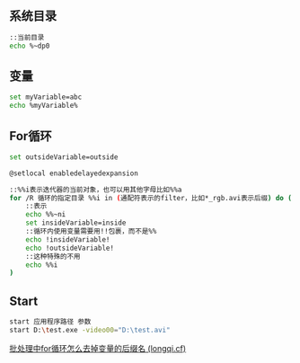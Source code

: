 ## 系统目录

``` bash
::当前目录
echo %~dp0
```

## 变量

``` bash
set myVariable=abc
echo %myVariable%
```

## For循环

```  bash
set outsideVariable=outside

@setlocal enabledelayedexpansion

::%%i表示迭代器的当前对象，也可以用其他字母比如%%a
for /R 循环的指定目录 %%i in (通配符表示的filter，比如*_rgb.avi表示后缀) do (
	::表示
	echo %%~ni
	set insideVariable=inside
	::循环内使用变量需要用!!包裹，而不是%%
	echo !insideVariable!
	echo !outsideVariable!
	::这种特殊的不用
	echo %%i
)
```

## Start

``` bash
start 应用程序路径 参数
start D:\test.exe -video00="D:\test.avi"
```

[批处理中for循环怎么去掉变量的后缀名 (longqi.cf)](https://www.longqi.cf/system/2014/11/18/VariableinForLoop/)
